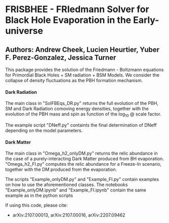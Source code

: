 # FRISBHEE - FRIedmann Solver for Black Hole Evaporation in the Early-universe

## Authors: Andrew Cheek, Lucien Heurtier, Yuber F. Perez-Gonzalez, Jessica Turner       

This package provides the solution of the Friedmann - Boltzmann equations for Primordial Black Holes + SM radiation + BSM Models.
We consider the collapse of density fluctuations as the PBH formation mechanism.

#### Dark Radiation

The main class in "SolFBEqs_DR.py" returns the full evolution of the PBH, SM and Dark Radiation comoving energy densities,
together with the evolution of the PBH mass and spin as function of the $\log_{10}$ @ scale factor.

The example script "DNeff.py" containts the final determination of DNeff depending on the model parameters.

#### Dark Matter

The main class in "Omega_h2_onlyDM.py" returns the relic abundance in the case of a purely-interacting Dark Matter produced from BH evaporation.
"Omega_h2_FI.py" computes the relic abundance for a Freeze-In scenario, together with the DM produced from the evaporation.

The scripts "Example_onlyDM.py" and "Example_FI.py" contain examples on how to use the aforementioned classes. 
The notebooks "Example_onlyDM.ipynb" and "Example_FI.ipynb" contain the same example as in the python scripts

If using this code, please cite:
- arXiv:2107.00013, arXiv:2107.00016, arXiv:2207.09462
